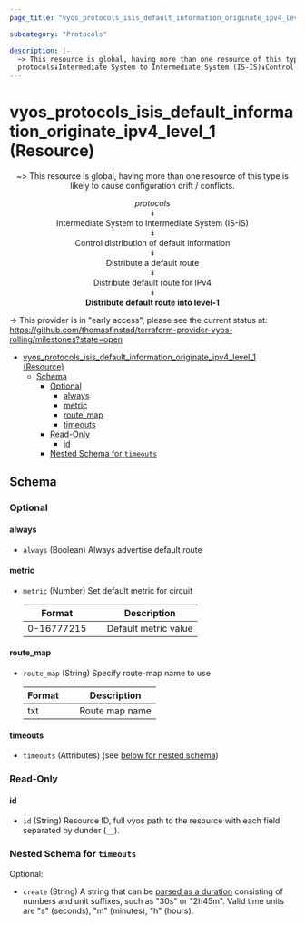 ```yaml
---
page_title: "vyos_protocols_isis_default_information_originate_ipv4_level_1 Resource - vyos"

subcategory: "Protocols"

description: |-
  ~> This resource is global, having more than one resource of this type is likely to cause configuration drift / conflicts.
  protocols⯯Intermediate System to Intermediate System (IS-IS)⯯Control distribution of default information⯯Distribute a default route⯯Distribute default route for IPv4⯯Distribute default route into level-1
---
```


# vyos_protocols_isis_default_information_originate_ipv4_level_1 (Resource)
<center>

~> This resource is global, having more than one resource of this type is likely to cause configuration drift / conflicts.

*protocols*  
⯯  
Intermediate System to Intermediate System (IS-IS)  
⯯  
Control distribution of default information  
⯯  
Distribute a default route  
⯯  
Distribute default route for IPv4  
⯯  
**Distribute default route into level-1**


</center>

-> This provider is in "early access", please see the current status at: https://github.com/thomasfinstad/terraform-provider-vyos-rolling/milestones?state=open

<!--TOC-->

- [vyos_protocols_isis_default_information_originate_ipv4_level_1 (Resource)](#vyos_protocols_isis_default_information_originate_ipv4_level_1-resource)
  - [Schema](#schema)
    - [Optional](#optional)
      - [always](#always)
      - [metric](#metric)
      - [route_map](#route_map)
      - [timeouts](#timeouts)
    - [Read-Only](#read-only)
      - [id](#id)
    - [Nested Schema for `timeouts`](#nested-schema-for-timeouts)

<!--TOC-->

<!-- schema generated by tfplugindocs -->
## Schema

### Optional

#### always
- `always` (Boolean) Always advertise default route
#### metric
- `metric` (Number) Set default metric for circuit

    |  Format      &emsp;|  Description           |
    |--------------|------------------------|
    |  0-16777215  &emsp;|  Default metric value  |
#### route_map
- `route_map` (String) Specify route-map name to use

    |  Format  &emsp;|  Description     |
    |----------|------------------|
    |  txt     &emsp;|  Route map name  |
#### timeouts
- `timeouts` (Attributes) (see [below for nested schema](#nestedatt--timeouts))

### Read-Only

#### id
- `id` (String) Resource ID, full vyos path to the resource with each field separated by dunder (`__`).

<a id="nestedatt--timeouts"></a>
### Nested Schema for `timeouts`

Optional:

- `create` (String) A string that can be [parsed as a duration](https://pkg.go.dev/time#ParseDuration) consisting of numbers and unit suffixes, such as &#34;30s&#34; or &#34;2h45m&#34;. Valid time units are &#34;s&#34; (seconds), &#34;m&#34; (minutes), &#34;h&#34; (hours).
